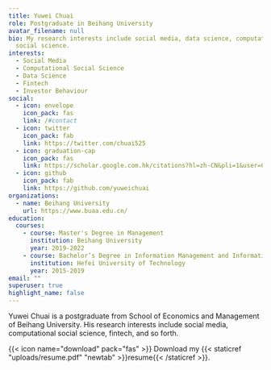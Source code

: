 ```yaml
---
title: Yuwei Chuai
role: Postgraduate in Beihang University
avatar_filename: null
bio: My research interests include social media, data science, computational
  social science.
interests:
  - Social Media
  - Computational Social Science
  - Data Science
  - Fintech
  - Investor Behaviour
social:
  - icon: envelope
    icon_pack: fas
    link: /#contact
  - icon: twitter
    icon_pack: fab
    link: https://twitter.com/chuai525
  - icon: graduation-cap
    icon_pack: fas
    link: https://scholar.google.com.hk/citations?hl=zh-CN&pli=1&user=C_1EKy0AAAAJ
  - icon: github
    icon_pack: fab
    link: https://github.com/yuweichuai
organizations:
  - name: Beihang University
    url: https://www.buaa.edu.cn/
education:
  courses:
    - course: Master's Degree in Management
      institution: Beihang University
      year: 2019-2022
    - course: Bachelor’s Degree in Information Management and Information System
      institution: Hefei University of Technology
      year: 2015-2019
email: ""
superuser: true
highlight_name: false
---
```


Yuwei Chuai is a postgraduate from School of Economics and Management of Beihang University. His research interests include social media, computational social science, fintech, and so forth. 

{{< icon name="download" pack="fas" >}} Download my {{< staticref "uploads/resume.pdf" "newtab" >}}resume{{< /staticref >}}.
